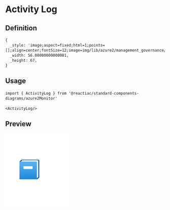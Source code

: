 # Activity Log

## Definition

```
{
  _style: 'image;aspect=fixed;html=1;points=[];align=center;fontSize=12;image=img/lib/azure2/management_governance/Activity_Log.svg;strokeColor=none;',
  _width: 56.00000000000001,
  _height: 67,
}
```

## Usage

```
import { ActivityLog } from '@reactiac/standard-components-diagrams/azure2Monitor'

<ActivityLog/>
```

## Preview

<img src="./activity-log.png" width="200"/>

